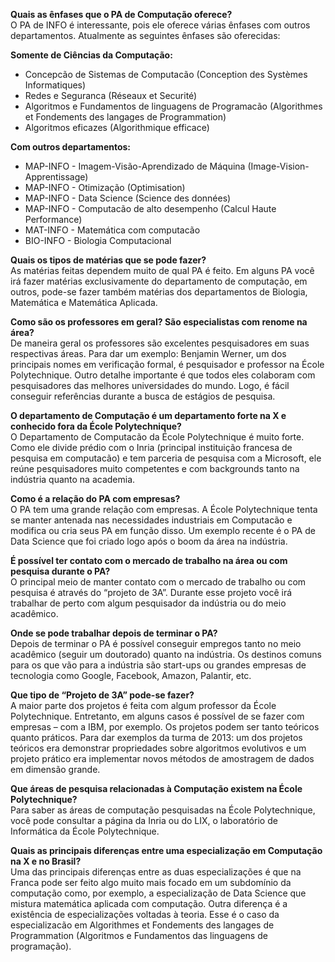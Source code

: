
**Quais as ênfases que o PA de Computação oferece?**\
O PA de INFO é interessante, pois ele oferece várias ênfases com outros departamentos. Atualmente as seguintes ênfases são oferecidas:

**Somente de Ciências da Computação:**
* Concepcão de Sistemas de Computacão  (Conception des Systèmes Informatiques)
* Redes e Seguranca  (Réseaux et Securité)
* Algoritmos e Fundamentos de linguagens de Programacão (Algorithmes et Fondements des langages de Programmation)
* Algoritmos eficazes (Algorithmique efficace)

**Com outros departamentos:**
* MAP-INFO - Imagem-Visão-Aprendizado de Máquina (Image-Vision-Apprentissage) 
* MAP-INFO - Otimização (Optimisation)
* MAP-INFO - Data Science (Science des données)
* MAP-INFO - Computacão de alto desempenho (Calcul Haute Performance)
* MAT-INFO - Matemática com computacão
* BIO-INFO - Biologia Computacional

**Quais os tipos de matérias que se pode fazer?**\
As matérias feitas dependem muito de qual PA é feito. Em alguns PA você irá fazer matérias exclusivamente do departamento de computação, em outros, pode-se fazer também matérias dos departamentos de Biologia, Matemática e Matemática Aplicada.

**Como são os professores em geral? São especialistas com renome na área?**\
De maneira geral os professores são excelentes pesquisadores em suas respectivas áreas. Para dar um exemplo: Benjamin Werner, um dos principais nomes em verificação formal, é pesquisador e professor na École Polytechnique. Outro detalhe importante é que todos eles colaboram com pesquisadores das melhores universidades do mundo. Logo, é fácil conseguir referências durante a busca de estágios de pesquisa.
	
**O departamento de Computação é um departamento forte na X e conhecido fora da École Polytechnique?**\
O Departamento de Computacão da École Polytechnique é muito forte. Como ele divide prédio com o Inria (principal instituição francesa de pesquisa em computacão) e tem parceria de pesquisa com a Microsoft, ele reúne pesquisadores muito competentes e com backgrounds tanto na indústria quanto na academia.

**Como é a relação do PA com empresas?**\
O PA tem uma grande relação com empresas. A École Polytechnique tenta se manter antenada nas necessidades industriais em Computacão e modifica ou cria seus PA em função disso. Um exemplo recente é o PA de Data Science que foi criado logo após o boom da área na indústria.

**É possível ter contato com o mercado de trabalho na área ou com pesquisa durante o PA?**\
O principal meio de manter contato com o mercado de trabalho ou com pesquisa é através do “projeto de 3A”. Durante esse projeto você irá trabalhar de perto com algum pesquisador da indústria ou do meio acadêmico.

**Onde se pode trabalhar depois de terminar o PA?**\
Depois de terminar o PA é possível conseguir empregos tanto no meio acadêmico (seguir um doutorado) quanto na indústria. Os destinos comuns para os que vão para a indústria são start-ups ou grandes empresas de tecnologia como Google, Facebook, Amazon, Palantir, etc.

**Que tipo de “Projeto de 3A” pode-se fazer?**\
A maior parte dos projetos é feita com algum professor da École Polytechnique. Entretanto, em alguns casos é possível de se fazer com empresas – com a IBM, por exemplo. Os projetos podem ser tanto teóricos quanto práticos. Para dar exemplos da turma de 2013: um dos projetos teóricos era demonstrar propriedades sobre algoritmos evolutivos e um projeto prático era implementar novos métodos de amostragem de dados em dimensão grande.

**Que áreas de pesquisa relacionadas à Computação existem na École Polytechnique?**\
Para saber as áreas de computação pesquisadas na École Polytechnique, você pode consultar a página da Inria ou do LIX, o laboratório de Informática da École Polytechnique. 
 
**Quais as principais diferenças entre uma especialização em Computação na X e no Brasil?**\
Uma das principais diferenças entre as duas especializações é que na Franca pode ser feito algo muito mais focado em um subdomínio da computação como, por exemplo, a especialização de Data Science que mistura matemática aplicada com computação. Outra diferença é a existência de especializações voltadas à teoria. Esse é o caso da especializacão em Algorithmes et Fondements des langages de Programmation (Algoritmos e Fundamentos das linguagens de programação).
